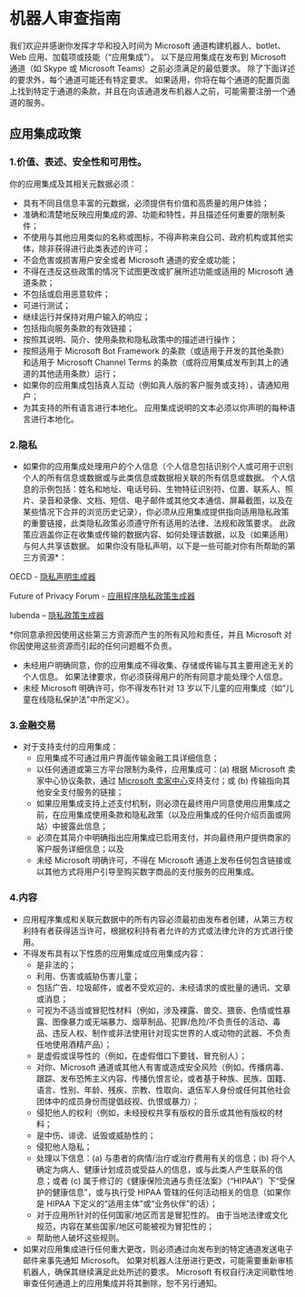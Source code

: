# <a name="bot-review-guidelines"></a>机器人审查指南

我们欢迎并感谢你发挥才华和投入时间为 Microsoft 通道构建机器人、botlet、Web 应用、加载项或技能（“应用集成”）。 以下是应用集成在发布到 Microsoft 通道（如 Skype 或 Microsoft Teams）之前必须满足的最低要求。 除了下面详述的要求外，每个通道可能还有特定要求。 如果适用，你将在每个通道的配置页面上找到特定于通道的条款，并且在向该通道发布机器人之前，可能需要注册一个通道的服务。

## <a name="app-integration-policies"></a>应用集成政策
###  <a name="1-value-representation-security-and-usability"></a>1.价值、表述、安全性和可用性。

你的应用集成及其相关元数据必须：

- 具有不同且信息丰富的元数据，必须提供有价值和高质量的用户体验；
- 准确和清楚地反映应用集成的源、功能和特性，并且描述任何重要的限制条件；
- 不使用与其他应用类似的名称或图标，不得声称来自公司、政府机构或其他实体，除非获得进行此类表述的许可；
- 不会危害或损害用户安全或者 Microsoft 通道的安全或功能；
- 不得在违反这些政策的情况下试图更改或扩展所述功能或适用的 Microsoft 通道条款；
- 不包括或启用恶意软件；
- 可进行测试；
- 继续运行并保持对用户输入的响应； 
- 包括指向服务条款的有效链接；
- 按照其说明、简介、使用条款和隐私政策中的描述进行操作；
- 按照适用于 Microsoft Bot Framework 的条款（或适用于开发的其他条款）和适用于 Microsoft Channel Terms 的条款（或将应用集成发布到其上的通道的其他适用条款）运行；
- 如果你的应用集成包括真人互动（例如真人版的客户服务或支持），请通知用户；
- 为其支持的所有语言进行本地化。 应用集成说明的文本必须以你声明的每种语言进行本地化。

### <a name="2--privacy"></a>2.隐私

- 如果你的应用集成处理用户的个人信息（个人信息包括识别个人或可用于识别个人的所有信息或数据或与此类信息或数据相关联的所有信息或数据。 个人信息的示例包括：姓名和地址、电话号码、生物特征识别符、位置、联系人、照片、录音和录像、文档、短信、电子邮件或其他文本通信、屏幕截图，以及在某些情况下合并的浏览历史记录），你必须从应用集成提供指向适用隐私政策的重要链接，此类隐私政策必须遵守所有适用的法律、法规和政策要求。 此政策应涵盖你正在收集或传输的数据内容、如何处理该数据，以及（如果适用）与何人共享该数据。 如果你没有隐私声明，以下是一些可能对你有所帮助的第三方资源*：

OECD - [隐私声明生成器](http://www.oecd.org/internet/ieconomy/oecdprivacystatementgenerator.htm)

Future of Privacy Forum - [应用程序隐私政策生成器](http://www.applicationprivacy.org/do-tools/privacy-policy-generator/)

Iubenda – [隐私政策生成器](http://www.iubenda.com/en)

*你同意承担因使用这些第三方资源而产生的所有风险和责任，并且 Microsoft 对你因使用这些资源而引起的任何问题概不负责。
- 未经用户明确同意，你的应用集成不得收集、存储或传输与其主要用途无关的个人信息。 如果法律要求，你必须获得用户的所有同意才能处理个人信息。 
- 未经 Microsoft 明确许可，你不得发布针对 13 岁以下儿童的应用集成（如“儿童在线隐私保护法”中所定义）。

### <a name="3--financial-transactions"></a>3.金融交易
- 对于支持支付的应用集成： 
  - 应用集成不可通过用户界面传输金融工具详细信息；
  - 以任何通道或第三方平台限制为条件，应用集成可：(a) 根据 Microsoft 卖家中心协议条款，通过 [Microsoft 卖家中心](https://seller.microsoft.com/)支持支付；或 (b) 传输指向其他安全支付服务的链接；
  - 如果应用集成支持上述支付机制，则必须在最终用户同意使用应用集成之前，在应用集成使用条款和隐私政策（以及应用集成的任何介绍页面或网站）中披露此信息；
  - 必须在其简介中明确指出应用集成已启用支付，并向最终用户提供商家的客户服务详细信息；以及
  - 未经 Microsoft 明确许可，不得在 Microsoft 通道上发布任何包含链接或以其他方式将用户引导至购买数字商品的支付服务的应用集成。

### <a name="4--content"></a>4.内容 
- 应用程序集成和关联元数据中的所有内容必须最初由发布者创建，从第三方权利持有者获得适当许可，根据权利持有者允许的方式或法律允许的方式进行使用。
- 不得发布具有以下性质的应用集成或应用集成内容： 
  - 是非法的；
  - 利用、伤害或威胁伤害儿童；
  - 包括广告、垃圾邮件，或者不受欢迎的、未经请求的或批量的通讯、文章或消息；
  - 可视为不适当或冒犯性材料（例如，涉及裸露、兽交、猥亵、色情或性暴露、图像暴力或无端暴力、烟草制品、犯罪/危险/不负责任的活动、毒品、违反人权、制作或非法使用针对现实世界的人或动物的武器、不负责任地使用酒精产品）；
  - 是虚假或误导性的（例如，在虚假借口下要钱、冒充别人）；
  - 对你、Microsoft 通道或其他人有害或造成安全风险（例如，传播病毒、跟踪、发布恐怖主义内容、传播仇恨言论，或者基于种族、民族、国籍、语言、性别、年龄、残疾、宗教、性取向、退伍军人身份或任何其他社会团体中的成员身份而提倡歧视、仇恨或暴力）；
  - 侵犯他人的权利（例如，未经授权共享有版权的音乐或其他有版权的材料；
  - 是中伤、诽谤、诋毁或威胁性的；
  - 侵犯他人隐私； 
  - 处理以下信息：(a) 与患者的病情/治疗或治疗费用有关的信息；(b) 将个人确定为病人、健康计划成员或受益人的信息，或与此类人产生联系的信息；或者 (c) 属于修订的《健康保险流通与责任法案》（“HIPAA”）下“受保护的健康信息”，或与执行受 HIPAA 管辖的任何活动相关的信息（如果你是 HIPAA 下定义的“适用主体”或“业务伙伴”的话）；
  - 对于应用所针对的任何国家/地区而言是冒犯性的。 由于当地法律或文化规范，内容在某些国家/地区可能被视为冒犯性的；
  - 帮助他人破坏这些规则。 
- 如果对应用集成进行任何重大更改，则必须通过向发布到的特定通道发送电子邮件来事先通知 Microsoft。  如果对机器人注册进行更改，可能需要重新审核机器人，确保其继续满足此处所述的要求。  Microsoft 有权自行决定间歇性地审查任何通道上的应用集成并将其删除，恕不另行通知。

